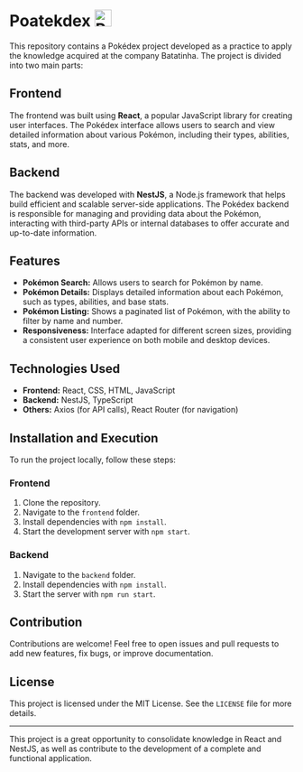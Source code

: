 # Poatekdex <img src="https://i.pinimg.com/originals/92/64/d5/9264d5ec77eec85e69b81c66449afb3c.png" alt="Pokédex Logo" width="30" />

This repository contains a Pokédex project developed as a practice to apply the knowledge acquired at the company Batatinha. The project is divided into two main parts:

## Frontend

The frontend was built using **React**, a popular JavaScript library for creating user interfaces. The Pokédex interface allows users to search and view detailed information about various Pokémon, including their types, abilities, stats, and more.

## Backend

The backend was developed with **NestJS**, a Node.js framework that helps build efficient and scalable server-side applications. The Pokédex backend is responsible for managing and providing data about the Pokémon, interacting with third-party APIs or internal databases to offer accurate and up-to-date information.

## Features

- **Pokémon Search:** Allows users to search for Pokémon by name.
- **Pokémon Details:** Displays detailed information about each Pokémon, such as types, abilities, and base stats.
- **Pokémon Listing:** Shows a paginated list of Pokémon, with the ability to filter by name and number.
- **Responsiveness:** Interface adapted for different screen sizes, providing a consistent user experience on both mobile and desktop devices.

## Technologies Used

- **Frontend:** React, CSS, HTML, JavaScript
- **Backend:** NestJS, TypeScript
- **Others:** Axios (for API calls), React Router (for navigation)

## Installation and Execution

To run the project locally, follow these steps:

### Frontend

1. Clone the repository.
2. Navigate to the `frontend` folder.
3. Install dependencies with `npm install`.
4. Start the development server with `npm start`.

### Backend

1. Navigate to the `backend` folder.
2. Install dependencies with `npm install`.
3. Start the server with `npm run start`.

## Contribution

Contributions are welcome! Feel free to open issues and pull requests to add new features, fix bugs, or improve documentation.

## License

This project is licensed under the MIT License. See the `LICENSE` file for more details.

---

This project is a great opportunity to consolidate knowledge in React and NestJS, as well as contribute to the development of a complete and functional application.
